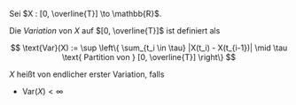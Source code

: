 Sei $X : [0, \overline{T}] \to \mathbb{R}$.

Die *Variation* von $X$ auf $[0, \overline{T}]$ ist definiert als

$$
	\text{Var}(X) := \sup \left\{ \sum_{t_i \in \tau} |X(t_i) - X(t_{i-1})| \mid \tau \text{ Partition von } [0, \overline{T}] \right\}
$$

$X$ heißt von endlicher erster Variation, falls
- $\text{Var}(X) \lt \infty$